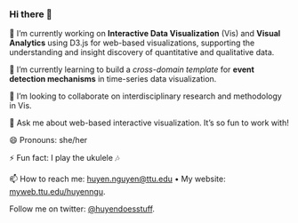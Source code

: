 ### Hi there 👋

<!--
**huyen-nguyen/huyen-nguyen** is a ✨ _special_ ✨ repository because its `README.md` (this file) appears on your GitHub profile. -->



🔭 I’m currently working on **Interactive Data Visualization** (Vis) and **Visual Analytics** using D3.js for web-based visualizations, supporting the understanding and insight discovery of quantitative and qualitative data.

🌱 I’m currently learning to build a *cross-domain template* for **event detection mechanisms** in time-series data visualization.

👯 I’m looking to collaborate on interdisciplinary research and methodology in Vis.

💬 Ask me about web-based interactive visualization. It’s so fun to work with!

😄 Pronouns: she/her

⚡ Fun fact: I play the ukulele 🎶

📫 How to reach me: huyen.nguyen@ttu.edu • My website: [myweb.ttu.edu/huyenngu](https://myweb.ttu.edu/huyenngu/).

Follow me on twitter: [@huyendoesstuff](https://twitter.com/huyendoesstuff).

